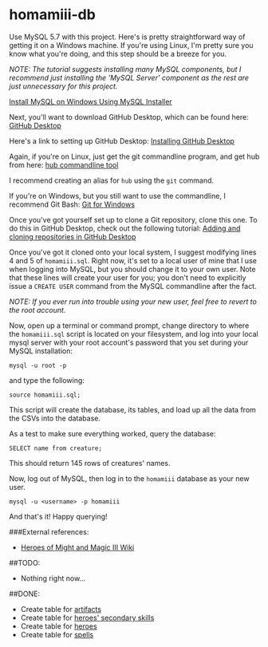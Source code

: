 # homamiii-db
Use MySQL 5.7 with this project. Here's is pretty straightforward way of getting it on a Windows machine. If you're using Linux, I'm pretty sure you know what you're doing, and this step should be a breeze for you. 

*NOTE: The tutorial suggests installing many MySQL components, but I recommend just installing the 'MySQL Server' component as the rest are just unnecessary for this project.*

[Install MySQL on Windows Using MySQL Installer](http://www.mysqltutorial.org/install-mysql/)

Next, you'll want to download GitHub Desktop, which can be found here: [GitHub Desktop](https://desktop.github.com/)

Here's a link to setting up GitHub Desktop: [Installing GitHub Desktop](https://help.github.com/desktop/guides/getting-started/installing-github-desktop/)

Again, if you're on Linux, just get the git commandline program, and get hub from here: [hub commandline tool](https://github.com/github/hub)

I recommend creating an alias for `hub` using the `git` command.

If you're on Windows, but you still want to use the commandline, I recommend Git Bash: [Git for Windows](https://git-for-windows.github.io/)

Once you've got yourself set up to clone a Git repository, clone this one. To do this in GitHub Desktop, check out the following tutorial: [Adding and cloning repositories in GitHub Desktop](https://help.github.com/desktop/guides/contributing/adding-and-cloning-repositories/)

Once you've got it cloned onto your local system, I suggest modifying lines 4 and 5 of `homamiii.sql`. Right now, it's set to a local user of mine that I use when logging into MySQL, but you should change it to your own user. Note that these lines will create your user for you; you don't need to explicitly issue a `CREATE USER` command from the MySQL commandline after the fact.

*NOTE: If you ever run into trouble using your new user, feel free to revert to the root account.*

Now, open up a terminal or command prompt, change directory to where the `homamiii.sql` script is located on your filesystem, and log into your local mysql server with your root account's password that you set during your MySQL installation:

`mysql -u root -p`

and type the following:

`source homamiii.sql;`

This script will create the database, its tables, and load up all the data from the CSVs into the database. 

As a test to make sure everything worked, query the database:

`SELECT name from creature;`

This should return 145 rows of creatures' names.

Now, log out of MySQL, then log in to the `homamiii` database as your new user.

`mysql -u <username> -p homamiii`

And that's it! Happy querying!

###External references:

- [Heroes of Might and Magic III Wiki](http://heroes.thelazy.net/wiki/Main_Page)

##TODO:
- Nothing right now...

##DONE:
- Create table for [artifacts](http://heroes.thelazy.net/wiki/Artifacts)
- Create table for [heroes' secondary skills](http://heroes.thelazy.net/wiki/Category:Secondary_skills)
- Create table for [heroes](http://heroes.thelazy.net/wiki/List_of_heroes)
- Create table for [spells](http://heroes.thelazy.net/wiki/Spells)
